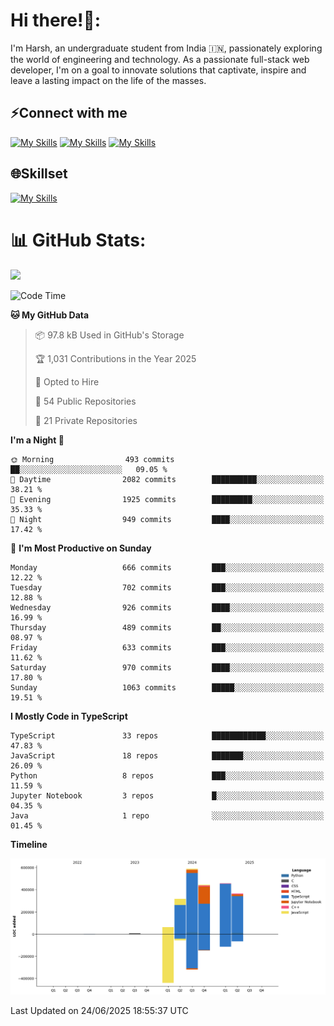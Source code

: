 
# Hi there!👋:
<p> I'm Harsh, an undergraduate student from India 🇮🇳, passionately exploring the world of engineering and technology. As a passionate full-stack web developer, I'm on a goal to innovate solutions that captivate, inspire and leave a lasting impact on the life of the masses. </p>

## ⚡Connect with me

[![My Skills](https://skillicons.dev/icons?i=gmail)](mailto:harshpandey.tech@gmail.com) [![My Skills](https://skillicons.dev/icons?i=linkedin)](https://linkedin.com/in/harsh3dev) [![My Skills](https://skillicons.dev/icons?i=twitter)](https://x.com/harshxai)

## 🌐Skillset
[![My Skills](https://skillicons.dev/icons?i=js,ts,react,nextjs,nodejs,tailwind,mongo,express,postgres,prisma,html,css,docker,aws,cpp,git,vscode,figma)](https://skillicons.dev)


# 📊 GitHub Stats:
![](https://komarev.com/ghpvc/?username=harsh3dev)

<!--START_SECTION:waka-->
![Code Time](http://img.shields.io/badge/Code%20Time-203%20hrs%2013%20mins-blue)

**🐱 My GitHub Data** 

> 📦 97.8 kB Used in GitHub's Storage 
 > 
> 🏆 1,031 Contributions in the Year 2025
 > 
> 💼 Opted to Hire
 > 
> 📜 54 Public Repositories 
 > 
> 🔑 21 Private Repositories 
 > 
**I'm a Night 🦉** 

```text
🌞 Morning                493 commits         ██░░░░░░░░░░░░░░░░░░░░░░░   09.05 % 
🌆 Daytime                2082 commits        ██████████░░░░░░░░░░░░░░░   38.21 % 
🌃 Evening                1925 commits        █████████░░░░░░░░░░░░░░░░   35.33 % 
🌙 Night                  949 commits         ████░░░░░░░░░░░░░░░░░░░░░   17.42 % 
```
📅 **I'm Most Productive on Sunday** 

```text
Monday                   666 commits         ███░░░░░░░░░░░░░░░░░░░░░░   12.22 % 
Tuesday                  702 commits         ███░░░░░░░░░░░░░░░░░░░░░░   12.88 % 
Wednesday                926 commits         ████░░░░░░░░░░░░░░░░░░░░░   16.99 % 
Thursday                 489 commits         ██░░░░░░░░░░░░░░░░░░░░░░░   08.97 % 
Friday                   633 commits         ███░░░░░░░░░░░░░░░░░░░░░░   11.62 % 
Saturday                 970 commits         ████░░░░░░░░░░░░░░░░░░░░░   17.80 % 
Sunday                   1063 commits        █████░░░░░░░░░░░░░░░░░░░░   19.51 % 
```


**I Mostly Code in TypeScript** 

```text
TypeScript               33 repos            ████████████░░░░░░░░░░░░░   47.83 % 
JavaScript               18 repos            ███████░░░░░░░░░░░░░░░░░░   26.09 % 
Python                   8 repos             ███░░░░░░░░░░░░░░░░░░░░░░   11.59 % 
Jupyter Notebook         3 repos             █░░░░░░░░░░░░░░░░░░░░░░░░   04.35 % 
Java                     1 repo              ░░░░░░░░░░░░░░░░░░░░░░░░░   01.45 % 
```



**Timeline**

![Lines of Code chart](https://raw.githubusercontent.com/harsh3dev/harsh3dev/main/assets/bar_graph.png)


 Last Updated on 24/06/2025 18:55:37 UTC
<!--END_SECTION:waka-->

